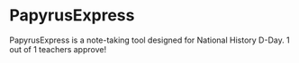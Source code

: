 # PapyrusExpress

PapyrusExpress is a note-taking tool designed for National History D-Day. 1 out of 1 teachers approve!
